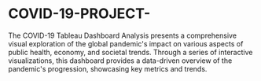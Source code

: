 # COVID-19-PROJECT-
The COVID-19 Tableau Dashboard Analysis presents a comprehensive visual exploration of the global pandemic's impact on various aspects of public health, economy, and societal trends. Through a series of interactive visualizations, this dashboard provides a data-driven overview of the pandemic's progression, showcasing key metrics and trends.

